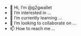 - 👋 Hi, I’m @g2gwallet
- 👀 I’m interested in ...
- 🌱 I’m currently learning ...
- 💞️ I’m looking to collaborate on ...
- 📫 How to reach me ...

<!---
g2gwallet/g2gwallet is a ✨ special ✨ repository because its `README.md` (this file) appears on your GitHub profile.
You can click the Preview link to take a look at your changes.
--->
